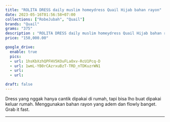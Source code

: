 ```yaml
---
title: "ROLITA DRESS daily muslim homeydress Quail Hijab bahan rayon"
date: 2023-05-16T01:56:58+07:00
collections: ["RobeJubah", "Quail"]
brands: "Quail"
grams: "375"
description : "ROLITA DRESS daily muslim homeydress Quail Hijab bahan rayon"
price: "150,000.00"

google_drive:
  enable: true
  pics:
  - url: 1hsKbXzhQPFHV5KOuFLaOxv-RcU1Pcq-D
  - url: 1wmL-YB0rCAzrxuBzT-TRD_nTDKuzrWN1
  - url: 
  - url: 

draft: false
---
```


Dress yang nggak hanya cantik dipakai di rumah, tapi bisa lho buat dipakai keluar rumah. Menggunakan bahan rayon yang adem dan flowly banget. Grab it fast.  

-----------    
 
